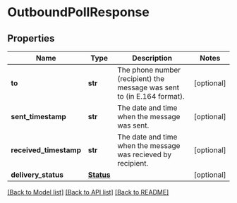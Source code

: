 # OutboundPollResponse

## Properties
Name | Type | Description | Notes
------------ | ------------- | ------------- | -------------
**to** | **str** | The phone number (recipient) the message was sent to (in E.164 format).  | [optional] 
**sent_timestamp** | **str** | The date and time when the message was sent. | [optional] 
**received_timestamp** | **str** | The date and time when the message was recieved by recipient. | [optional] 
**delivery_status** | [**Status**](Status.md) |  | [optional] 

[[Back to Model list]](../README.md#documentation-for-models) [[Back to API list]](../README.md#documentation-for-api-endpoints) [[Back to README]](../README.md)


